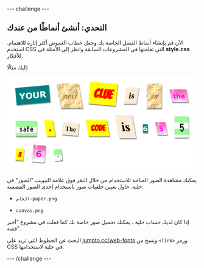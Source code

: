 \--- challenge \---

## التحدي: أنشئ أنماطًا من عندك

الآن قم بإنشاء أنماط الفصل الخاصة بك وجعل خطاب الغموض أكثر إثارة للاهتمام. استخدم CSS التي تعلمتها في المشروعات السابقة وانظر إلى الأمثلة في **style.css** للأفكار.

إليك مثالًا:

![لقطة الشاشة](images/letter-fonts-challenge3.png)

يمكنك مشاهدة الصور المتاحة للاستخدام من خلال النقر فوق علامة التبويب "الصور" في حلية. حاول تعيين خلفيات صور باستخدام إحدى الصور المضمنة:

+ `الخام-paper.png`

+ `canvas.png`

إذا كان لديك حساب حلية ، يمكنك تحميل صور خاصة بك كما فعلت في مشروع "أخبر قصة".

البحث عن الخطوط التي تريد على <a href="http://jumpto.cc/web-fonts" target="_blank">jumpto.cc/web-fonts</a> ونسخ من `<link>` ورمز CSS في حلية لاستخدامها.

\--- /challenge \---